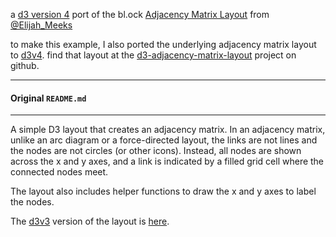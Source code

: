 a [d3 version 4](https://github.com/d3/d3/blob/master/API.md) port of the bl.ock [Adjacency Matrix Layout](http://bl.ocks.org/emeeks/15c005cba60aad26e11a) from [@Elijah_Meeks](https://twitter.com/elijah_meeks)

to make this example, I also ported the underlying adjacency matrix layout to [d3v4](https://github.com/d3/d3/blob/master/API.md). find that layout at the [d3-adjacency-matrix-layout](https://github.com/micahstubbs/d3-adjacency-matrix-layout) project on github.

---

#### Original `README.md`

---

A simple D3 layout that creates an adjacency matrix. In an adjacency matrix, unlike an arc diagram or a force-directed layout, the links are not lines and the nodes are not circles (or other icons). Instead, all nodes are shown across the x and y axes, and a link is indicated by a filled grid cell where the connected nodes meet.

The layout also includes helper functions to draw the x and y axes to label the nodes.

The [d3v3](https://github.com/d3/d3-3.x-api-reference/blob/master/API-Reference.md) version of the layout is [here](https://github.com/emeeks/d3-plugins/tree/master/adjacencyMatrix).